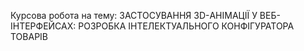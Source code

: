 Курсова робота на тему:
ЗАСТОСУВАННЯ 3D-АНІМАЦІЇ У ВЕБ-ІНТЕРФЕЙСАХ:
РОЗРОБКА ІНТЕЛЕКТУАЛЬНОГО КОНФІГУРАТОРА ТОВАРІВ
